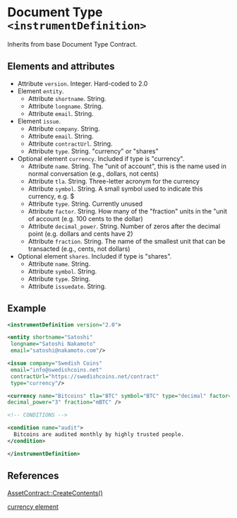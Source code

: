 # Document Type `<instrumentDefinition>`

Inherits from base Document Type Contract.

## Elements and attributes

* Attribute `version`. Integer. Hard-coded to 2.0
* Element `entity`.
    * Attribute `shortname`. String.
    * Attribute `longname`. String.
    * Attribute `email`. String.
* Element `issue`.
    * Attribute `company`. String.
    * Attribute `email`. String.
    * Attribute `contractUrl`. String.
    * Attribute `type`. String. "currency" or "shares"
* Optional element `currency`. Included if type is "currency".
    * Attribute `name`. String. The "unit of account", this is the
      name used in normal conversation (e.g., dollars, not cents)
    * Attribute `tla`. String. Three-letter acronym for the currency
    * Attribute `symbol`. String. A small symbol used to indicate this
      currency, e.g. $
    * Attribute `type`. String. Currently unused
    * Attribute `factor`. String. How many of the "fraction" units in
      the "unit of account (e.g. 100 cents to the dollar)
    * Attribute `decimal_power`. String. Number of zeros after the
      decimal point (e.g. dollars and cents have 2)
    * Attribute `fraction`. String. The name of the smallest unit that
      can be transacted (e.g., cents, not dollars)
* Optional element `shares`. Included if type is "shares".
    * Attribute `name`. String.
    * Attribute `symbol`. String.
    * Attribute `type`. String.
    * Attribute `issuedate`. String.

## Example

```xml
<instrumentDefinition version="2.0">

<entity shortname="Satoshi"
 longname="Satoshi Nakamoto"
 email="satoshi@nakamoto.com"/>

<issue company="Swedish Coins"
 email="info@swedishcoins.net"
 contractUrl="https://swedishcoins.net/contract"
 type="currency"/>

<currency name="Bitcoins" tla="BTC" symbol="BTC" type="decimal" factor="1000"
decimal_power="3" fraction="mBTC" />

<!-- CONDITIONS -->

<condition name="audit">
  Bitcoins are audited monthly by highly trusted people.
</condition>

</instrumentDefinition>
```

## References

[AssetContract::CreateContents()](https://github.com/Open-Transactions/opentxs/blob/be111238c0feb569462b2e710e7570c00aa3d8db/src/core/AssetContract.cpp#L776)

[currency element](http://www.systemics.com/docs/ricardo/issuer/contract.html)
